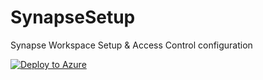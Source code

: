 # SynapseSetup
Synapse Workspace Setup &amp; Access Control configuration

[![Deploy to Azure](https://aka.ms/deploytoazurebutton)](https://portal.azure.com/#create/Microsoft.Template/uri/https%3A%2F%2Fraw.githubusercontent.com%2Falschroe%2FSynapseSetup%2Fmain%2Fazuredeploy.json)